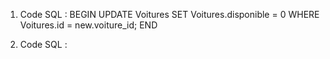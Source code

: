 1. Code SQL :
   BEGIN
   UPDATE Voitures
   SET Voitures.disponible = 0
   WHERE Voitures.id = new.voiture_id;
   END

   
2. Code SQL : 
